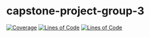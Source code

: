 # capstone-project-group-3
[![Coverage](https://sonarcloud.io/api/project_badges/measure?project=hcl-capstone_capstone-project-group-3&metric=coverage)](https://sonarcloud.io/summary/new_code?id=hcl-capstone_capstone-project-group-3)
[![Lines of Code](https://sonarcloud.io/api/project_badges/measure?project=hcl-capstone_capstone-project-group-3&metric=ncloc)](https://sonarcloud.io/summary/new_code?id=hcl-capstone_capstone-project-group-3)
[![Lines of Code](https://sonarcloud.io/api/project_badges/measure?project=hcl-capstone_capstone-project-group-3_1&metric=ncloc)](https://sonarcloud.io/summary/new_code?id=hcl-capstone_capstone-project-group-3_1)
